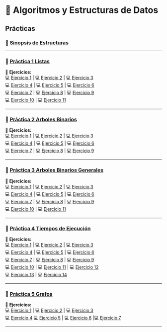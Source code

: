 # 📌 **Algoritmos y Estructuras de Datos**

## **Prácticas**

### 📄 [Sinopsis de Estructuras](https://github.com/caroalonso/AyED/blob/main/Practicas/Sinopsis%20de%20Estructuras/Sinopsis%20de%20estructuras%20-%20List%2C%20Stack%20y%20Queue.pdf)
---

### 📄 [Práctica 1 Listas](https://github.com/caroalonso/AyED/blob/main/Practicas/Practica%201/tp1_Listas.pdf)

🔹 **Ejercicios:**  
💻 [Ejercicio 1](https://github.com/caroalonso/AyED/tree/main/Practicas/Practica%201/tp1/ejercicio1) | 💻 [Ejercicio 2](https://github.com/caroalonso/AyED/tree/main/Practicas/Practica%201/tp1/ejercicio2) | 💻 [Ejercicio 3](https://github.com/caroalonso/AyED/tree/main/Practicas/Practica%201/tp1/ejercicio3)  
💻 [Ejercicio 4](https://github.com/caroalonso/AyED/tree/main/Practicas/Practica%201/tp1/ejercicio4) | 💻 [Ejercicio 5](https://github.com/caroalonso/AyED/tree/main/Practicas/Practica%201/tp1/ejercicio5) | 💻 [Ejercicio 6](https://github.com/caroalonso/AyED/tree/main/Practicas/Practica%201/tp1/ejercicio6)  
💻 [Ejercicio 7](https://github.com/caroalonso/AyED/tree/main/Practicas/Practica%201/tp1/ejercicio7) | 💻 [Ejercicio 8](https://github.com/caroalonso/AyED/tree/main/Practicas/Practica%201/tp1/ejercicio8) | 💻 [Ejercicio 9](https://github.com/caroalonso/AyED/tree/main/Practicas/Practica%201/tp1/ejercicio9)  
💻 [Ejercicio 10](https://github.com/caroalonso/AyED/tree/main/Practicas/Practica%201/tp1/ejercicio10) | 💻 [Ejercicio 11](https://github.com/caroalonso/AyED/tree/main/Practicas/Practica%201/tp1/ejercicio11)

---

### 📄 [Práctica 2 Arboles Binarios](https://github.com/caroalonso/AyED/blob/main/Practicas/Practica%202/tp2_ArbolesBinarios.pdf)

🔹 **Ejercicios:**  
💻 [Ejercicio 1](https://github.com/caroalonso/AyED/tree/main/Practicas/Practica%202/tp2/ejercicio1) | 💻 [Ejercicio 2](https://github.com/caroalonso/AyED/tree/main/Practicas/Practica%202/tp2/ejercicio2) | 💻 [Ejercicio 3](https://github.com/caroalonso/AyED/tree/main/Practicas/Practica%202/tp2/ejercicio3)  
💻 [Ejercicio 4](https://github.com/caroalonso/AyED/tree/main/Practicas/Practica%202/tp2/ejercicio4) | 💻 [Ejercicio 5](https://github.com/caroalonso/AyED/tree/main/Practicas/Practica%202/tp2/ejercicio5) | 💻 [Ejercicio 6](https://github.com/caroalonso/AyED/tree/main/Practicas/Practica%202/tp2/ejercicio6)  
💻 [Ejercicio 7](https://github.com/caroalonso/AyED/tree/main/Practicas/Practica%202/tp2/ejercicio7) | 💻 [Ejercicio 8](https://github.com/caroalonso/AyED/tree/main/Practicas/Practica%202/tp2/ejercicio8) | 💻 [Ejercicio 9](https://github.com/caroalonso/AyED/tree/main/Practicas/Practica%202/tp2/ejercicio9)  

---

### 📄 [Práctica 3 Arboles Binarios Generales](https://github.com/caroalonso/AyED/blob/main/Practicas/Practica%203/tp3_ArbolesGenerales.pdf)

🔹 **Ejercicios:**  
💻 [Ejercicio 1]() | 💻 [Ejercicio 2]() | 💻 [Ejercicio 3]()  
💻 [Ejercicio 4]() | 💻 [Ejercicio 5]() | 💻 [Ejercicio 6]()  
💻 [Ejercicio 7]() | 💻 [Ejercicio 8]() | 💻 [Ejercicio 9]()  
💻 [Ejercicio 10]() | 💻 [Ejercicio 11]()


---

### 📄 [Práctica 4 Tiempos de Ejecución ](https://github.com/caroalonso/AyED/blob/main/Practicas/Practica%204/tp4_TiempoDeEjecucion.pdf)

🔹 **Ejercicios:**  
💻 [Ejercicio 1]() | 💻 [Ejercicio 2]() | 💻 [Ejercicio 3]()  
💻 [Ejercicio 4]() | 💻 [Ejercicio 5]() | 💻 [Ejercicio 6]()  
💻 [Ejercicio 7]() | 💻 [Ejercicio 8]() | 💻 [Ejercicio 9]()  
💻 [Ejercicio 10]() | 💻 [Ejercicio 11]() | 💻 [Ejercicio 12]()  
💻 [Ejercicio 13]() | 💻 [Ejercicio 14]()

---

### 📄 [Práctica 5 Grafos](https://github.com/caroalonso/AyED/blob/main/Practicas/Practica%205/tp5_Grafos.pdf)

🔹 **Ejercicios:**  
💻 [Ejercicio 1]() | 💻 [Ejercicio 2]() | 💻 [Ejercicio 3]()  
💻 [Ejercicio 4]() 
💻 [Ejercicio 5]() | 💻 [Ejercicio 6]() |💻 [Ejercicio 7]()  

---

